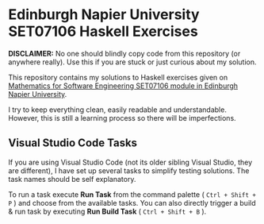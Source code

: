 # Edinburgh Napier University SET07106 Haskell Exercises

**DISCLAIMER:** No one should blindly copy code from this repository (or anywhere really). Use this if you are stuck or just curious about my solution.

This repository contains my solutions to Haskell exercises given on [Mathematics for Software Engineering SET07106 module in Edinburgh Napier University](https://www.modules.napier.ac.uk/Module.aspx?ID=SET07106).

I try to keep everything clean, easily readable and understandable. However, this is still a learning process so there will be imperfections.

## Visual Studio Code Tasks

If you are using Visual Studio Code (not its older sibling Visual Studio, they are different), I have set up several tasks to simplify testing solutions. The task names should be self explanatory.

To run a task execute **Run Task** from the command palette ( `Ctrl + Shift + P` ) and choose from the available tasks. You can also directly trigger a build & run task by executing **Run Build Task** ( `Ctrl + Shift + B` ).
